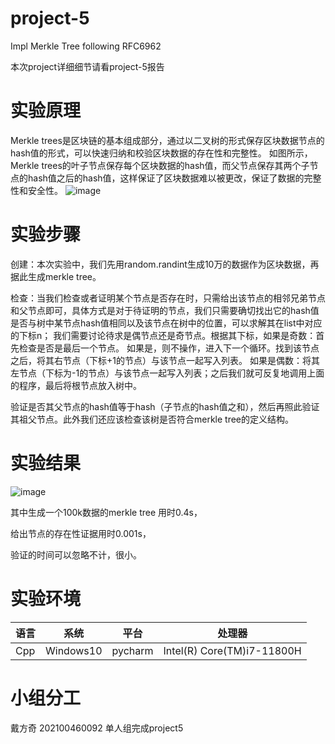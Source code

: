 # project-5
Impl Merkle Tree following RFC6962

本次project详细细节请看project-5报告
# 实验原理
Merkle trees是区块链的基本组成部分，通过以二叉树的形式保存区块数据节点的hash值的形式，可以快速归纳和校验区块数据的存在性和完整性。
如图所示，Merkle trees的叶子节点保存每个区块数据的hash值，而父节点保存其两个子节点的hash值之后的hash值，这样保证了区块数据难以被更改，保证了数据的完整性和安全性。
![image](https://github.com/dfq2021/project-5/assets/129512207/980d1713-1619-4c73-98ce-8adfd68ee960)


# 实验步骤
创建：本次实验中，我们先用random.randint生成10万的数据作为区块数据，再据此生成merkle tree。

检查：当我们检查或者证明某个节点是否存在时，只需给出该节点的相邻兄弟节点和父节点即可，具体方式是对于待证明的节点，我们只需要确切找出它的hash值是否与树中某节点hash值相同以及该节点在树中的位置，可以求解其在list中对应的下标n；
我们需要讨论待求是偶节点还是奇节点。根据其下标，如果是奇数：首先检查是否是最后一个节点。 如果是，则不操作，进入下一个循环。找到该节点之后，将其右节点（下标+1的节点）与该节点一起写入列表。 如果是偶数：将其左节点（下标为-1的节点）与该节点一起写入列表；之后我们就可反复地调用上面的程序，最后将根节点放入树中。

验证是否其父节点的hash值等于hash（子节点的hash值之和），然后再照此验证其祖父节点。此外我们还应该检查该树是否符合merkle tree的定义结构。
# 实验结果
![image](https://github.com/jlwdfq/project-5/assets/129512207/1dc6bf29-5c37-43a6-8b1e-8393723313d5)

其中生成一个100k数据的merkle tree 用时0.4s，

给出节点的存在性证据用时0.001s，

验证的时间可以忽略不计，很小。

# 实验环境
| 语言  | 系统      | 平台   | 处理器                     |
|-------|-----------|--------|----------------------------|
| Cpp   | Windows10 | pycharm| Intel(R) Core(TM)i7-11800H |
# 小组分工
戴方奇 202100460092 单人组完成project5

